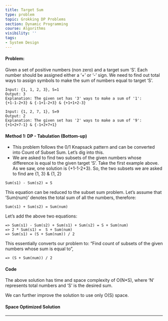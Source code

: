 ```yaml
---
title: Target Sum
type: problem
topic: Grokking DP Problems
section: Dynamic Programming
course: Algorithms
visibility: ''
tags:
- System Design
---
```

#### Problem:
Given a set of positive numbers (non zero) and a target sum ‘S’. Each number should be assigned either a ‘+’ or ‘-’ sign. We need to find out total ways to assign symbols to make the sum of numbers equal to target ‘S’.

```
Input: {1, 1, 2, 3}, S=1
Output: 3
Explanation: The given set has '3' ways to make a sum of '1':
{+1-1-2+3} & {-1+1-2+3} & {+1+1+2-3}

Input: {1, 2, 7, 1}, S=9
Output: 2
Explanation: The given set has '2' ways to make a sum of '9':
{+1+2+7-1} & {-1+2+7+1}
```

#### Method 1: DP - Tabulation (Bottom-up)
- This problem follows the 0/1 Knapsack pattern and can be converted into Count of Subset Sum. Let’s dig into this.
- We are asked to find two subsets of the given numbers whose difference is equal to the given target ‘S’. Take the first example above. As we saw, one solution is {+1-1-2+3}. So, the two subsets we are asked to find are {1, 3} & {1, 2}
```
Sum(s1) - Sum(s2) = S
```
This equation can be reduced to the subset sum problem. Let’s assume that ‘Sum(num)’ denotes the total sum of all the numbers, therefore:
```
Sum(s1) + Sum(s2) = Sum(num)
```
Let’s add the above two equations:
```
=> Sum(s1) - Sum(s2) + Sum(s1) + Sum(s2) = S + Sum(num)
=> 2 * Sum(s1) =  S + Sum(num)
=> Sum(s1) = (S + Sum(num)) / 2
```
This essentially converts our problem to: “Find count of subsets of the given numbers whose sum is equal to”,
```
=> (S + Sum(num)) / 2
```



#### Code

The above solution has time and space complexity of O(N*S), where ‘N’ represents total numbers and ‘S’ is the desired sum.

We can further improve the solution to use only O(S) space.

#### Space Optimized Solution



---